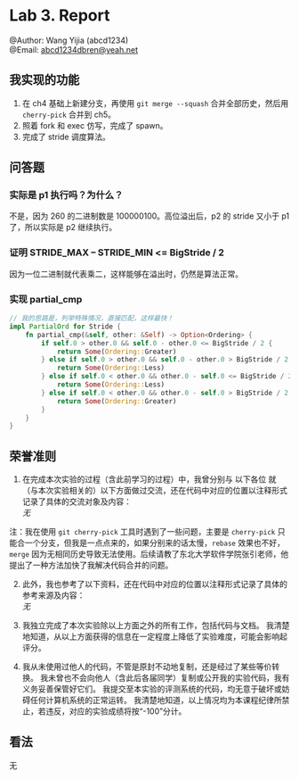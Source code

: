 # Lab 3. Report

@Author: Wang Yijia (abcd1234)  
@Email: abcd1234dbren@yeah.net

## 我实现的功能

1. 在 ch4 基础上新建分支，再使用 `git merge --squash` 合并全部历史，然后用 `cherry-pick` 合并到 ch5。
2. 照着 fork 和 exec 仿写，完成了 spawn。
3. 完成了 stride 调度算法。

## 问答题

### 实际是 p1 执行吗？为什么？

不是，因为 260 的二进制数是 100000100。高位溢出后，p2 的 stride 又小于 p1 了，所以实际是 p2 继续执行。

### 证明 STRIDE_MAX – STRIDE_MIN <= BigStride / 2

因为一位二进制就代表乘二，这样能够在溢出时，仍然是算法正常。

### 实现 partial_cmp

```rust
// 我的思路是，列举特殊情况，直接匹配，这样最快！
impl PartialOrd for Stride {
    fn partial_cmp(&self, other: &Self) -> Option<Ordering> {
        if self.0 > other.0 && self.0 - other.0 <= BigStride / 2 {
            return Some(Ordering::Greater)
        } else if self.0 > other.0 && self.0 - other.0 > BigStride / 2 {
            return Some(Ordering::Less)
        } else if self.0 < other.0 && other.0 - self.0 <= BigStride / 2 {
            return Some(Ordering::Less)
        } else if self.0 < other.0 && other.0 - self.0 > BigStride / 2 {
            return Some(Ordering::Greater)
        }
    }
}
```

## 荣誉准则

1. 在完成本次实验的过程（含此前学习的过程）中，我曾分别与 以下各位 就（与本次实验相关的）以下方面做过交流，还在代码中对应的位置以注释形式记录了具体的交流对象及内容：  
   _无_

注：我在使用 `git cherry-pick` 工具时遇到了一些问题，主要是 `cherry-pick` 只能合一个分支，但我是一点点来的，如果分别来的话太慢，`rebase` 效果也不好，`merge` 因为无相同历史导致无法使用。后续请教了东北大学软件学院张引老师，他提出了一种方法加快了我解决代码合并的问题。

2. 此外，我也参考了以下资料，还在代码中对应的位置以注释形式记录了具体的参考来源及内容：  
   _无_

3. 我独立完成了本次实验除以上方面之外的所有工作，包括代码与文档。 我清楚地知道，从以上方面获得的信息在一定程度上降低了实验难度，可能会影响起评分。

4. 我从未使用过他人的代码，不管是原封不动地复制，还是经过了某些等价转换。 我未曾也不会向他人（含此后各届同学）复制或公开我的实验代码，我有义务妥善保管好它们。 我提交至本实验的评测系统的代码，均无意于破坏或妨碍任何计算机系统的正常运转。 我清楚地知道，以上情况均为本课程纪律所禁止，若违反，对应的实验成绩将按“-100”分计。

## 看法

无

